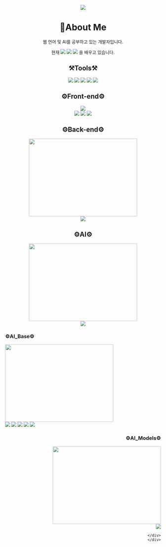 <p align="center">
<img src='https://user-images.githubusercontent.com/89598307/197460034-c30056dc-ada3-4105-ae87-c1a3b9a05587.gif'>
</p>
<div align='center'>
  <h1>🔗About Me</h1>
  <p>웹 언어 및 AI를 공부하고 있는 개발자입니다.</p>
  <p>현재 <img src="https://img.shields.io/badge/Machine_Learning-FF1E0D?style=for-the-badge&logo=MakerBot&logoColor=white">
  <img src="https://img.shields.io/badge/Deep_Learning-025E8C?style=for-the-badge&logo=Dependabot&logoColor=white">
  <img src="https://img.shields.io/badge/Three.js-000000?style=for-the-badge&logo=Three.js&logoColor=white">
   을 배우고 있습니다.
  </p>
 </div>
<div align='center'>
  <h2>⚒Tools⚒</h2>
  <img src="https://img.shields.io/badge/Visual Studio Code-007ACC?style=for-the-badge&logo=Visual Studio Code&logoColor=white">
  <img src="https://img.shields.io/badge/PyCharm-000000?style=for-the-badge&logo=PyCharm&logoColor=white">
  <img src="https://img.shields.io/badge/Jupyter-F37626?style=for-the-badge&logo=Jupyter&logoColor=white">
  <img src="https://img.shields.io/badge/Google Colab-F9AB00?style=for-the-badge&logo=Google Colab&logoColor=white">
  <img src="https://img.shields.io/badge/Kali Linux-557C94?style=for-the-badge&logo=Kali Linux&logoColor=white">
</div>

<div align='center'>
  <h2>⚙Front-end⚙</h2>
  <img src='https://user-images.githubusercontent.com/89598307/199136916-cac5e493-5032-46fe-9a70-d6803184aac6.gif'>
  <div>
  <img src="https://img.shields.io/badge/HTML5-E34F26?style=for-the-badge&logo=HTML5&logoColor=white"'>
  <img src="https://img.shields.io/badge/CSS3-1572B6?style=for-the-badge&logo=CSS3&logoColor=white">
  <img src="https://img.shields.io/badge/React-61DAFB?style=for-the-badge&logo=React&logoColor=white">
  </div>
</div>

<div align='center'>
  <h2>⚙Back-end⚙</h2>
  <img src='https://user-images.githubusercontent.com/89598307/199137896-54ff9c40-5685-44ff-92a6-64f82b4fb8b3.gif' width=350px height=250px>
    <div>
    <img src="https://img.shields.io/badge/MySQL-4479A1?style=for-the-badge&logo=MySQL&logoColor=white"/>
    </div>
</div>

<div align='center'>
  <h2>⚙AI⚙</h2>
  <img src = 'https://user-images.githubusercontent.com/89598307/206904986-81c9ece2-f00a-48d3-a1aa-f45911007ed1.png' width=350px height=250px />
    <div>
    <img src="https://img.shields.io/badge/Python-3776AB?style=for-the-badge&logo=Python&logoColor=white">
    </div>
  <div>
  <div align='left'>
  <h3>⚙AI_Base⚙</h3>
  <img src='https://user-images.githubusercontent.com/89598307/199143425-b2276ac8-54b3-4df4-ac18-9e7620544148.png' width=350px height=250px>
    <div>
    <img src="https://img.shields.io/badge/scikitLearn-F7931E?style=for-the-badge&logo=scikit-learn&logoColor=white">
    <img src="https://img.shields.io/badge/TensorFlow-FF6F00?style=for-the-badge&logo=TensorFlow&logoColor=white">
    <img src="https://img.shields.io/badge/Keras-D00000?style=for-the-badge&logo=Keras&logoColor=white">
    <img src="https://img.shields.io/badge/PyTorch-#EE4C2C?style=for-the-badge&logo=PyTorch&logoColor=white">
    <img src="https://img.shields.io/badge/OpenCV-5C3EE8?style=for-the-badge&logo=OpenCV&logoColor=white">
    </div>
  </div>
  </div>
                                                                                                                  
  <div align='right'>
  <h3>⚙AI_Models⚙</h3>
  <img src='https://user-images.githubusercontent.com/89598307/199143978-c795efa0-8336-4fbc-adc3-9617985ea65d.png' width=350px height=250px>
    <div>
    <img src="https://img.shields.io/badge/YOLO-00FFFF?style=for-the-badge&logo=YOLO&logoColor=white">
    
    </div>
    </div>
</div>
